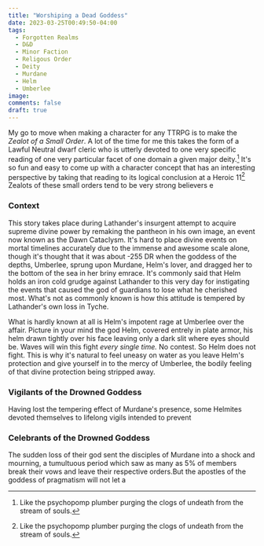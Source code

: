 ```yaml
---
title: "Worshiping a Dead Goddess"
date: 2023-03-25T00:49:50-04:00
tags:
  - Forgotten Realms
  - D&D
  - Minor Faction
  - Religous Order
  - Deity
  - Murdane
  - Helm
  - Umberlee
image:
comments: false
draft: true
---
```


My go to move when making a character for any TTRPG is to make the *Zealot of a Small Order*. A lot of the time for me this takes the form of a Lawful Neutral dwarf cleric who is utterly devoted to one very specific reading of one very particular facet of  one domain a given major deity.[^1] It's so fun and easy to come up with a character concept that has an interesting perspective by taking that reading to its logical conclusion at a Heroic 11[^1] Zealots of these small orders tend to be very strong believers e

### Context
This story takes place during Lathander's insurgent attempt to acquire supreme divine power by remaking the pantheon in his own image, an event now known as the Dawn Cataclysm. It's hard to place divine events on mortal timelines accurately due to the immense and awesome scale alone, though it's thought that it was about -255 DR when the goddess of the depths, Umberlee, sprung upon Murdane, Helm's lover, and dragged her to the bottom of the sea in her briny emrace.  It's commonly said that Helm holds an iron cold grudge against Lathander to this very day for instigating the events that caused the god of guardians to lose what he cherished most. What's not as commonly known is how this attitude is tempered by Lathander's own loss in Tyche. 

What is hardly known at all is Helm's impotent rage at Umberlee over the affair. Picture in your mind the god Helm, covered entrely in plate armor, his helm drawn tightly over his face leaving only a dark slit where eyes should be. Waves will win this fight *every single time.* No contest. So Helm does not fight. This is why it's natural to feel uneasy on water as you leave Helm's protection and give yourself in to the mercy of Umberlee, the bodily feeling of that divine protection being stripped away. 

### Vigilants of the Drowned Goddess
Having lost the tempering effect of Murdane's presence, some Helmites devoted themselves to lifelong vigils intended to prevent 

### Celebrants of the Drowned Goddess
The sudden loss of their god sent the disciples of Murdane into a shock and mourning, a tumultuous period which saw as many as 5% of members break their vows and leave their respective orders.But the apostles of the goddess of pragmatism will not let a 

[^1]: Like the psychopomp plumber purging the clogs of undeath from the stream of souls. 
[^1]: 12